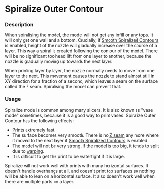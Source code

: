 Spiralize Outer Contour
====
### **Description**
When spiralising the model, the model will not get any infill or any tops. It will only get one wall and a bottom. Crucially, if [Smooth Spiralized Contours](smooth_spiralized_contours.md) is enabled, height of the nozzle will gradually increase over the course of a layer. This way a spiral is created following the contour of the model. There will be no significant toolhead lift from one layer to another, because the nozzle is gradually moving up towards the next layer.

When printing layer by layer, the nozzle normally needs to move from one layer to the next. This movement causes the nozzle to stand almost still in XY direction for a fraction of a second, which leaves a seam on the surface called the Z seam. Spiralising the model can prevent that.

### **Usage**
Spiralize mode is common among many slicers. It is also known as "vase mode" sometimes, because it is a good way to print vases. Spiralize Outer Contour has the following effects:
* Prints extremely fast.
* The surface becomes very smooth. There is no [Z seam](../troubleshooting/seam.md) any more where it moved to the next layer if [Smooth Spiralized Contours](smooth_spiralized_contours.md) is enabled.
* The model will not be very strong. If the model is too big, it tends to split due to [warping](../troubleshooting/warping.md).
* It is difficult to get the print to be watertight if it is large.

Spiralize will not work well with prints with many horizontal surfaces. It doesn't handle overhangs at all, and doesn't print top surfaces so nothing will be able to lean on a horizontal surface. It also doesn't work well when there are multiple parts on a layer.